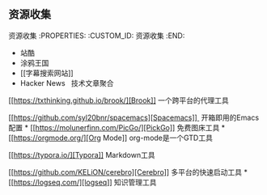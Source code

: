 资源收集
---------------------------

资源收集
   :PROPERTIES:
   :CUSTOM_ID: 资源收集
   :END:

- 站酷
- 涂鸦王国
- [[字幕搜索网站]]
- Hacker News   技术文章聚合

[[https://txthinking.github.io/brook/][Brook]] 一个跨平台的代理工具

[[https://github.com/syl20bnr/spacemacs][Spacemacs]] 
开箱即用的Emacs配置 * [[https://molunerfinn.com/PicGo/][PickGo]]
免费图床工具 * [[https://orgmode.org/][Org Mode]] org-mode是一个GTD工具

[[https://typora.io/][Typora]] Markdown工具

[[https://github.com/KELiON/cerebro][Cerebro]] 多平台的快速启动工具 *
[[https://logseq.com/][logseq]] 知识管理工具
